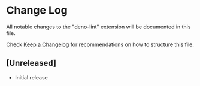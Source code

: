 # Change Log

All notable changes to the "deno-lint" extension will be documented in this file.

Check [Keep a Changelog](http://keepachangelog.com/) for recommendations on how to structure this file.

## [Unreleased]

- Initial release